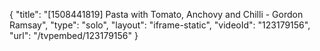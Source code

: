 {
    "title": "[1508441819] Pasta with Tomato, Anchovy and Chilli - Gordon Ramsay",
    "type": "solo",
    "layout": "iframe-static",
    "videoId": "123179156",
    "url": "\/tvpembed\/123179156"
}
